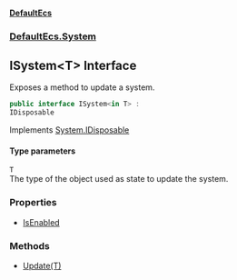 #### [DefaultEcs](./index.md 'index')
### [DefaultEcs.System](./DefaultEcs-System.md 'DefaultEcs.System')
## ISystem&lt;T&gt; Interface
Exposes a method to update a system.  
```C#
public interface ISystem<in T> :
IDisposable
```
Implements [System.IDisposable](https://docs.microsoft.com/en-us/dotnet/api/System.IDisposable 'System.IDisposable')  
#### Type parameters
<a name='DefaultEcs-System-ISystem-T--T'></a>
`T`  
The type of the object used as state to update the system.  
  
### Properties
- [IsEnabled](./DefaultEcs-System-ISystem-T--IsEnabled.md 'DefaultEcs.System.ISystem&lt;T&gt;.IsEnabled')
### Methods
- [Update(T)](./DefaultEcs-System-ISystem-T--Update(T).md 'DefaultEcs.System.ISystem&lt;T&gt;.Update(T)')
